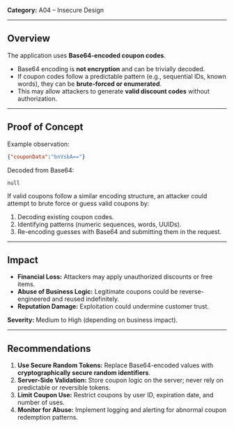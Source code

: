 **Category:** A04 – Insecure Design  

---
## Overview
The application uses **Base64-encoded coupon codes**.  
- Base64 encoding is **not encryption** and can be trivially decoded.  
- If coupon codes follow a predictable pattern (e.g., sequential IDs, known words), they can be **brute-forced or enumerated**.  
- This may allow attackers to generate **valid discount codes** without authorization.  

---
## Proof of Concept
Example observation:  
```json
{"couponData":"bnVsbA=="}
```

Decoded from Base64:  
```
null
```

If valid coupons follow a similar encoding structure, an attacker could attempt to brute force or guess valid coupons by:  
1. Decoding existing coupon codes.  
2. Identifying patterns (numeric sequences, words, UUIDs).  
3. Re-encoding guesses with Base64 and submitting them in the request.  

---
## Impact
- **Financial Loss:** Attackers may apply unauthorized discounts or free items.  
- **Abuse of Business Logic:** Legitimate coupons could be reverse-engineered and reused indefinitely.  
- **Reputation Damage:** Exploitation could undermine customer trust.  

**Severity:** Medium to High (depending on business impact).  

---
## Recommendations
1. **Use Secure Random Tokens:** Replace Base64-encoded values with **cryptographically secure random identifiers**.  
2. **Server-Side Validation:** Store coupon logic on the server; never rely on predictable or reversible tokens.  
3. **Limit Coupon Use:** Restrict coupons by user ID, expiration date, and number of uses.  
4. **Monitor for Abuse:** Implement logging and alerting for abnormal coupon redemption patterns.  
